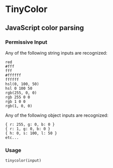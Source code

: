 # TinyColor
## JavaScript color parsing

### Permissive Input
Any of the following string inputs are recognized:

    red
    #fff
    fff
    #ffffff
    ffffff
    hsl(0, 100, 50)
    hsl 0 100 50
    rgb(255, 0, 0)
    rgb 255 0 0
    rgb 1 0 0
    rgb(1, 0, 0)
    
Any of the following object inputs are recognized:

    { r: 255, g: 0, b: 0 }
    { r: 1, g: 0, b: 0 }
    { h: 0, s: 100, l: 50 }
    etc...

### Usage
    tinycolor(input)